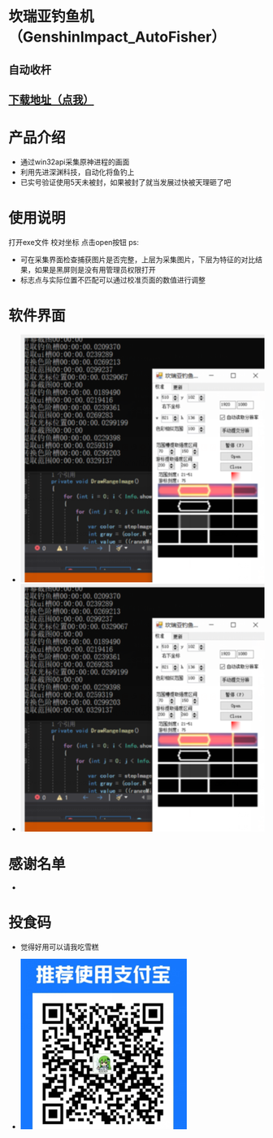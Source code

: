 # 坎瑞亚钓鱼机（GenshinImpact_AutoFisher）
 
## 自动收杆
## [下载地址（点我）](https://github.com/red-gezi/GenshinImpact_MonsterMap/releases)
# 产品介绍
+ 通过win32api采集原神进程的画面
+ 利用先进深渊科技，自动化将鱼钓上
+ 已实号验证使用5天未被封，如果被封了就当发展过快被天理砸了吧
# 使用说明
打开exe文件
校对坐标
点击open按钮
ps:
+ 可在采集界面检查捕获图片是否完整，上层为采集图片，下层为特征的对比结果，如果是黑屏则是没有用管理员权限打开
+ 标志点与实际位置不匹配可以通过校准页面的数值进行调整

# 软件界面
+ ![11.png](/img/1.png)
+ ![11.png](/img/1.png)

# 感谢名单
+
# 投食码
+ 觉得好用可以请我吃雪糕

+ ![支付宝](/img/pay.png)
